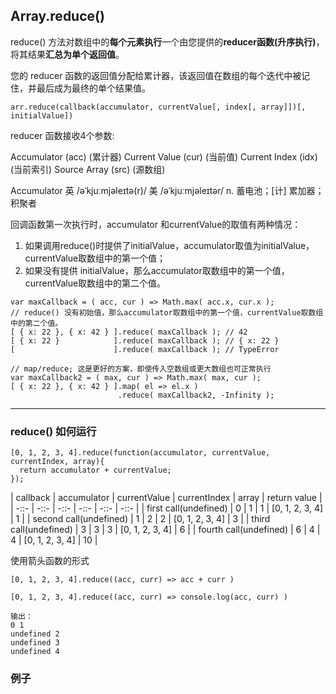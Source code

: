 ## Array.reduce()

reduce() 方法对数组中的**每个元素执行**一个由您提供的**reducer函数(升序执行)**，将其结果**汇总为单个返回值**。

您的 reducer 函数的返回值分配给累计器，该返回值在数组的每个迭代中被记住，并最后成为最终的单个结果值。

```
arr.reduce(callback(accumulator, currentValue[, index[, array]])[, initialValue])
```

reducer 函数接收4个参数:
> 
Accumulator (acc) (累计器)
Current Value (cur) (当前值)
Current Index (idx) (当前索引)
Source Array (src) (源数组)

Accumulator 英 /əˈkjuːmjəleɪtə(r)/  美 /əˈkjuːmjəleɪtər/ n. 蓄电池；[计] 累加器；积聚者


回调函数第一次执行时，accumulator 和currentValue的取值有两种情况：
1. 如果调用reduce()时提供了initialValue，accumulator取值为initialValue，currentValue取数组中的第一个值；
2. 如果没有提供 initialValue，那么accumulator取数组中的第一个值，currentValue取数组中的第二个值。

```
var maxCallback = ( acc, cur ) => Math.max( acc.x, cur.x );
// reduce() 没有初始值，那么accumulator取数组中的第一个值，currentValue取数组中的第二个值。
[ { x: 22 }, { x: 42 } ].reduce( maxCallback ); // 42
[ { x: 22 }            ].reduce( maxCallback ); // { x: 22 }
[                      ].reduce( maxCallback ); // TypeError

// map/reduce; 这是更好的方案，即使传入空数组或更大数组也可正常执行
var maxCallback2 = ( max, cur ) => Math.max( max, cur );
[ { x: 22 }, { x: 42 } ].map( el => el.x )
                        .reduce( maxCallback2, -Infinity );
```

---
### reduce() 如何运行

```
[0, 1, 2, 3, 4].reduce(function(accumulator, currentValue, currentIndex, array){
  return accumulator + currentValue;
});
```

| callback | accumulator |  currentValue |  currentIndex |  array |  return value | 
| -::- | -::- |  -::- |  -::- |  -::- |  -::- | 
| first call(undefined) | 0 | 1 | 1 | [0, 1, 2, 3, 4] | 1 |
| second call(undefined) | 1 | 2 | 2 | [0, 1, 2, 3, 4] | 3 |
| third call(undefined) | 3 | 3 | 3 | [0, 1, 2, 3, 4] | 6 |
| fourth call(undefined) | 6 | 4 | 4 | [0, 1, 2, 3, 4] | 10 |


使用箭头函数的形式

```
[0, 1, 2, 3, 4].reduce((acc, curr) => acc + curr )
```

```
[0, 1, 2, 3, 4].reduce((acc, curr) => console.log(acc, curr) )

输出：
0 1
undefined 2
undefined 3
undefined 4

```

### 例子

